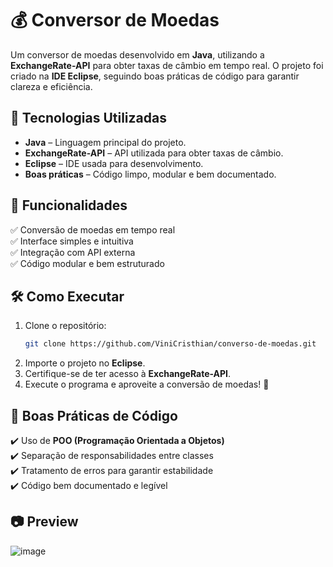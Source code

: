 # 💰 Conversor de Moedas

Um conversor de moedas desenvolvido em **Java**, utilizando a **ExchangeRate-API** para obter taxas de câmbio em tempo real. O projeto foi criado na **IDE Eclipse**, seguindo boas práticas de código para garantir clareza e eficiência.

## 🚀 Tecnologias Utilizadas

- **Java** – Linguagem principal do projeto.
- **ExchangeRate-API** – API utilizada para obter taxas de câmbio.
- **Eclipse** – IDE usada para desenvolvimento.
- **Boas práticas** – Código limpo, modular e bem documentado.

## 📌 Funcionalidades

✅ Conversão de moedas em tempo real  
✅ Interface simples e intuitiva  
✅ Integração com API externa  
✅ Código modular e bem estruturado  

## 🛠️ Como Executar

1. Clone o repositório:
   ```bash
   git clone https://github.com/ViniCristhian/converso-de-moedas.git
   ```
2. Importe o projeto no **Eclipse**.
3. Certifique-se de ter acesso à **ExchangeRate-API**.
4. Execute o programa e aproveite a conversão de moedas! 🎉

## 🎯 Boas Práticas de Código

✔️ Uso de **POO (Programação Orientada a Objetos)**  
✔️ Separação de responsabilidades entre classes  
✔️ Tratamento de erros para garantir estabilidade  
✔️ Código bem documentado e legível  

## 📷 Preview

![image](https://github.com/user-attachments/assets/52ee6ce4-d33f-4f0d-920e-5fa4d2481515)
